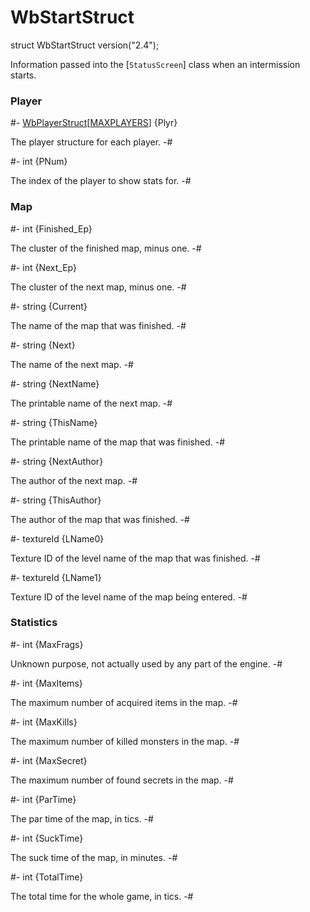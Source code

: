 # WbStartStruct

[MAXPLAYERS]: ../Globals.md#memb-MAXPLAYERS
[StatusScreen]: StatusScreen.md
[WbPlayerStruct]: WbPlayerStruct.md

<!-- api-declaration -->
struct WbStartStruct version("2.4");

<!-- api-definition -->
Information passed into the [`StatusScreen`] class when an intermission starts.

<!-- api-members -->
### Player

#-
[WbPlayerStruct]\[[MAXPLAYERS]\] {Plyr}

The player structure for each player.
-#

#-
int {PNum}

The index of the player to show stats for.
-#

### Map

#-
int {Finished_Ep}

The cluster of the finished map, minus one.
-#

#-
int {Next_Ep}

The cluster of the next map, minus one.
-#

#-
string {Current}

The name of the map that was finished.
-#

#-
string {Next}

The name of the next map.
-#

#-
string {NextName}

The printable name of the next map.
-#

#-
string {ThisName}

The printable name of the map that was finished.
-#

#-
string {NextAuthor}

The author of the next map.
-#

#-
string {ThisAuthor}

The author of the map that was finished.
-#

#-
textureId {LName0}

Texture ID of the level name of the map that was finished.
-#

#-
textureId {LName1}

Texture ID of the level name of the map being entered.
-#

### Statistics

#-
int {MaxFrags}

Unknown purpose, not actually used by any part of the engine.
-#

#-
int {MaxItems}

The maximum number of acquired items in the map.
-#

#-
int {MaxKills}

The maximum number of killed monsters in the map.
-#

#-
int {MaxSecret}

The maximum number of found secrets in the map.
-#

#-
int {ParTime}

The par time of the map, in tics.
-#

#-
int {SuckTime}

The suck time of the map, in minutes.
-#

#-
int {TotalTime}

The total time for the whole game, in tics.
-#
